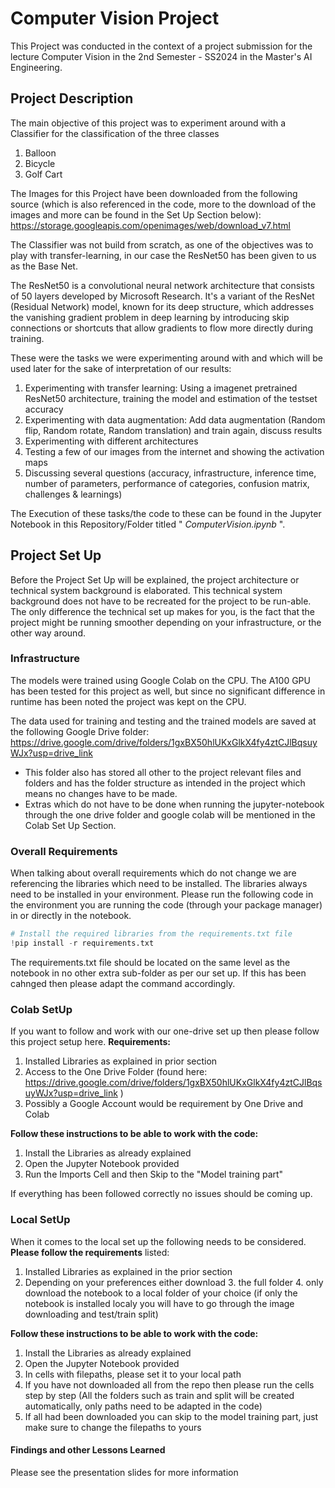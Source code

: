 # Computer Vision Project

This Project was conducted in the context of a project submission for the lecture Computer Vision in the 2nd Semester -
SS2024 in the Master's AI Engineering.

## Project Description
The main objective of this project was to experiment around with a Classifier for the classification of the three classes
1. Balloon
2. Bicycle
3. Golf Cart

The Images for this Project have been downloaded from the following source (which is also referenced in the code, more to
the download of the images and more can be found in the Set Up Section below): https://storage.googleapis.com/openimages/web/download_v7.html

The Classifier was not build from scratch, as one of the objectives was to play with transfer-learning, in  our case the ResNet50
has been given to us as the Base Net.

The ResNet50 is a convolutional neural network architecture that consists of 50 layers developed by Microsoft Research. It's a variant of the ResNet (Residual Network) model, known for its deep structure,
which addresses the vanishing gradient problem in deep learning by introducing skip connections or shortcuts that allow
gradients to flow more directly during training. 

These were the tasks we were experimenting around with and which will be used later for the sake of interpretation of our results:
1. Experimenting with transfer learning: Using a imagenet pretrained ResNet50 architecture, training the model and estimation of the testset accuracy 
2. Experimenting with data augmentation: Add data augmentation (Random flip, Random rotate, Random translation) and train again, discuss results 
3. Experimenting with different architectures
4. Testing a few of our images from the internet and showing the activation maps 
5. Discussing several questions (accuracy, infrastructure, inference time, number of parameters, performance of categories, confusion matrix, challenges & learnings)

The Execution of these tasks/the code to these can be found in the Jupyter Notebook in this
Repository/Folder titled " _ComputerVision.ipynb_ ".

## Project Set Up

Before the Project Set Up will be explained, the project architecture or technical system background is elaborated.
This technical system background does not have to be recreated for the project to be run-able. The only difference the technical
set up makes for you, is the fact that the project might be running smoother depending on your infrastructure, or the other way
around.

### Infrastructure
The models were trained using Google Colab on the CPU. The A100 GPU has been tested for this project as well, but since no significant
difference in runtime has been noted the project was kept on the CPU. 

The data used for training and testing and the trained models are saved at the following Google Drive folder: 
https://drive.google.com/drive/folders/1gxBX50hlUKxGlkX4fy4ztCJlBqsuyWJx?usp=drive_link

- This folder also has stored all other to the project relevant files and folders and has the folder structure as intended in the project which means no
changes have to be made.
- Extras which do not have to be done when running the jupyter-notebook through the one drive folder and google colab will be mentioned in the Colab Set Up Section.

### Overall Requirements

When talking about overall requirements which do not change we are referencing the libraries which need to be installed.
The libraries always need to be installed in your environment. Please run the following code in the environment you are
running the code (through your package manager) in or directly in the notebook.

````python
# Install the required libraries from the requirements.txt file
!pip install -r requirements.txt
````
The requirements.txt file should be located on the same level as the notebook in no other extra sub-folder as per our set up. If this has been 
cahnged then please adapt the command accordingly.

### Colab SetUp

If you want to follow and work with our one-drive set up then please follow this project setup here.
**Requirements:**
1. Installed Libraries as explained in prior section
2. Access to the One Drive Folder (found here: https://drive.google.com/drive/folders/1gxBX50hlUKxGlkX4fy4ztCJlBqsuyWJx?usp=drive_link
)
3. Possibly a Google Account would be requirement by One Drive and Colab

**Follow these instructions to be able to work with the code:**
1. Install the Libraries as already explained
2. Open the Jupyter Notebook provided
3. Run the Imports Cell and then Skip to the "Model training part"

If everything has been followed correctly no issues should be coming up.

### Local SetUp
When it comes to the local set up the following needs to be considered. **Please follow the requirements** listed:
1. Installed Libraries as explained in the prior section
2. Depending on your preferences either download 
   3. the full folder
   4. only download the notebook to a local folder of your choice (if only the notebook is installed localy you will have to go through the image downloading and test/train split)


**Follow these instructions to be able to work with the code:**
1. Install the Libraries as already explained
2. Open the Jupyter Notebook provided
3. In cells with filepaths, please set it to your local path
4. If you have not downloaded all from the repo then please run the cells step by step (All the folders such as train and split will be created automatically, only paths need to be adapted in the code)
5. If all had been downloaded you can skip to the model training part, just make sure to change the filepaths to yours 

#### Findings and other Lessons Learned
Please see the presentation slides for more information 
